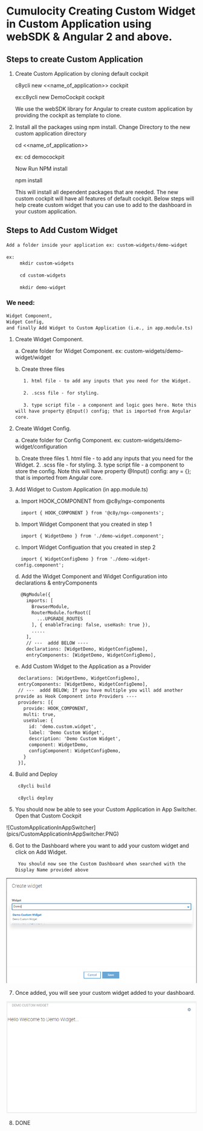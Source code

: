 # Cumulocity Creating Custom Widget in Custom Application using webSDK & Angular 2 and above.

## Steps to create Custom Application

1. Create Custom Application by cloning default cockpit
   
   c8ycli new <<name_of_application>> cockpit
   
   ex:c8ycli new DemoCockpit cockpit
   
   We use the webSDK library for Angular to create custom application by providing the cockpit as template to clone.
   
2. Install all the packages using npm install. Change Directory to the new custom application directory
    
      cd <<name_of_application>>
      
      ex: cd democockpit
    
    Now Run NPM install
    
      npm install
      
   This will install all dependent packages that are needed.
   The new custom cockpit will have all features of default cockpit. Below steps will help create custom widget that you can use
   to add to the dashboard in your custom application.

## Steps to Add Custom Widget
  
    Add a folder inside your application ex: custom-widgets/demo-widget
    
    ex: 
         mkdir custom-widgets
         
         cd custom-widgets
         
         mkdir demo-widget
    
### We need: 
    Widget Component, 
    Widget Config, 
    and finally Add Widget to Custom Application (i.e., in app.module.ts)

1. Create Widget Component.
    
    a. Create folder for Widget Component.
       ex: custom-widgets/demo-widget/widget
       
    b. Create three files
    
          1. html file - to add any inputs that you need for the Widget.
    
          2. .scss file - for styling.
          
          3. type script file - a component and logic goes here. Note this will have property @Input() config; that is imported from Angular core.

2. Create Widget Config.

    a. Create folder for Config Component.
       ex: custom-widgets/demo-widget/configuration
       
    b. Create three files
          1. html file - to add any inputs that you need for the Widget.
          2. .scss file - for styling.
          3. type script file - a component to store the config. Note this will have property @Input() config: any = {}; that is imported from Angular core.
          
3. Add Widget to Custom Application (in app.module.ts)

   a. Import HOOK_COMPONENT from @c8y/ngx-components
   
         import { HOOK_COMPONENT } from '@c8y/ngx-components';
   
   b. Import Widget Component that you created in step 1
   
         import { WidgetDemo } from './demo-widget.component';
   
   c. Import Widget Configuation that you created in step 2
   
         import { WidgetConfigDemo } from './demo-widget-config.component';
    
    d. Add the Widget Component and Widget Configuration into declarations & entryComponents
    
         @NgModule({
           imports: [
             BrowserModule,
             RouterModule.forRoot([
               ...UPGRADE_ROUTES
             ], { enableTracing: false, useHash: true }),
             .....
           ],
           // ---  addd BELOW ----
           declarations: [WidgetDemo, WidgetConfigDemo],
           entryComponents: [WidgetDemo, WidgetConfigDemo],
           
    e. Add Custom Widget to the Application as a Provider
    
        declarations: [WidgetDemo, WidgetConfigDemo],      
        entryComponents: [WidgetDemo, WidgetConfigDemo],
        // ---  addd BELOW; If you have multiple you will add another provide as Hook Component into Providers ----
        providers: [{
          provide: HOOK_COMPONENT,                         
          multi: true,
          useValue: {
            id: 'demo.custom.widget',                        
            label: 'Demo Custom Widget',
            description: 'Demo Custom Widget',
            component: WidgetDemo,                         
            configComponent: WidgetConfigDemo,
          }
        }],
 
 4. Build and Deploy
      
         c8ycli build
      
         c8ycli deploy
 
 5. You should now be able to see your Custom Application in App Switcher. Open that Custom Cockpit
 
 ![CustomApplicationInAppSwitcher] (pics/CustomApplicationInAppSwitcher.PNG)
 
 6. Got to the Dashboard where you want to add your custom widget and click on Add Widget.
 
         You should now see the Custom Dashboard when searched with the Display Name provided above
         
![AddWidgetToDashboard](pics/AddWidgetToDashboard.PNG)

 7. Once added, you will see your custom widget added to your dashboard.
         
![CustomWidgetInDashboard](pics/CustomWidgetInDashboard.PNG)

 8. DONE

